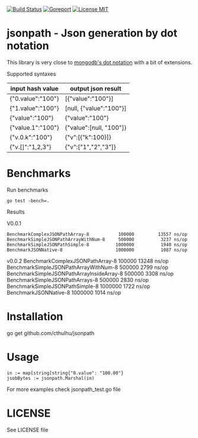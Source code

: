 [![Build Status](https://travis-ci.org/cthulhu/jsonpath.svg?branch=master)](https://travis-ci.org/cthulhu/jsonpath)  [![Goreport](https://goreportcard.com/badge/github.com/cthulhu/jsonpath)](https://goreportcard.com/badge/github.com/cthulhu/jsonpath) [![License MIT](https://img.shields.io/badge/license-MIT-blue.svg)](https://raw.githubusercontent.com/cthulhu/jsonpath/master/LICENSE)


# jsonpath - Json generation by dot notation

This library is very close to [mongodb's dot notation](https://docs.mongodb.com/manual/core/document/#dot-notation) with a bit of extensions.

Supported syntaxes

|input hash value | output json result      |
|-----------------|-------------------------|
|{"0.value":"100"}| [{"value":"100"}]       |
|{"1.value":"100"}| [null, {"value":"100"}] |
|{"value":"100"}  |  {"value":"100"}        |
|{"value.1":"100"}|  {"value":[null, "100"]}|
|{"v.0.k":"100"}  |  {"v":[{"k":100}]}      |
|{"v.[]":"1,2,3"}  |  {"v":["1","2","3"]}      |

# Benchmarks

Run benchmarks

    go test -bench=.

Results

V0.0.1

    BenchmarkComplexJSONPathArray-8      	  100000	     13557 ns/op
    BenchmarkSimpleJSONPathArrayWithNum-8	  500000	      3237 ns/op
    BenchmarkSimpleJSONPathSimple-8      	 1000000	      1940 ns/op
    BenchmarkJSONNative-8                	 1000000	      1087 ns/op

v0.0.2
    BenchmarkComplexJSONPathArray-8             	  100000	     13248 ns/op
    BenchmarkSimpleJSONPathArrayWithNum-8       	  500000	      2799 ns/op
    BenchmarkSimpleJSONPathArrayInsideArray-8   	  500000	      3308 ns/op
    BenchmarkSimpleJSONPathArrays-8             	  500000	      2830 ns/op
    BenchmarkSimpleJSONPathSimple-8             	 1000000	      1722 ns/op
    BenchmarkJSONNative-8                       	 1000000	      1014 ns/op

# Installation

go get github.com/cthulhu/jsonpath

# Usage

    in := map[string]string{"0.value": "100.00"}
    jsobBytes := jsonpath.Marshal(in)

For more examples check jsonpath_test.go file

# LICENSE

See LICENSE file
